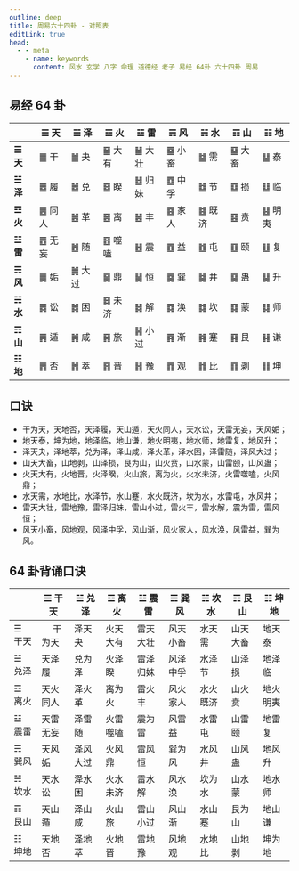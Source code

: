 ```yaml
---
outline: deep
title: 周易六十四卦 - 对照表
editLink: true
head:
  - - meta
    - name: keywords
      content: 风水 玄学 八字 命理 道德经 老子 易经 64卦 六十四卦 周易
---
```


## 易经 64 卦

|          | **☰ 天** | **☱ 泽** | **☲ 火** | **☳ 雷** | **☴ 风** | **☵ 水** | **☶ 山** | **☷ 地** |
| -------- | -------- | -------- | -------- | -------- | -------- | -------- | -------- | -------- |
| **☰ 天** | ䷀ 干     | ䷪ 夬     | ䷍ 大有   | ䷡ 大壮   | ䷈ 小畜   | ䷄ 需     | ䷙ 大畜   | ䷊ 泰     |
| **☱ 泽** | ䷉ 履     | ䷹ 兑     | ䷥ 睽     | ䷵ 归妹   | ䷼ 中孚   | ䷻ 节     | ䷨ 损     | ䷒ 临     |
| **☲ 火** | ䷌ 同人   | ䷰ 革     | ䷝ 离     | ䷶ 丰     | ䷤ 家人   | ䷾ 既济   | ䷕ 贲     | ䷣ 明夷   |
| **☳ 雷** | ䷘ 无妄   | ䷐ 随     | ䷔ 噬嗑   | ䷲ 震     | ䷩ 益     | ䷂ 屯     | ䷚ 颐     | ䷗ 复     |
| **☴ 风** | ䷫ 姤     | ䷛ 大过   | ䷱ 鼎     | ䷟ 恒     | ䷸ 巽     | ䷯ 井     | ䷑ 蛊     | ䷭ 升     |
| **☵ 水** | ䷅ 讼     | ䷮ 困     | ䷿ 未济   | ䷧ 解     | ䷺ 涣     | ䷜ 坎     | ䷃ 蒙     | ䷆ 师     |
| **☶ 山** | ䷠ 遁     | ䷞ 咸     | ䷷ 旅     | ䷽ 小过   | ䷴ 渐     | ䷦ 蹇     | ䷳ 艮     | ䷎ 谦     |
| **☷ 地** | ䷋ 否     | ䷬ 萃     | ䷢ 晋     | ䷏ 豫     | ䷓ 观     | ䷇ 比     | ䷖ 剥     | ䷁ 坤     |

## 口诀

- 干为天，天地否，天泽履，天山遁，天火同人，天水讼，天雷无妄，天风姤；
- 地天泰，坤为地，地泽临，地山谦，地火明夷，地水师，地雷复，地风升；
- 泽天夬，泽地萃，兑为泽，泽山咸，泽火革，泽水困，泽雷随，泽风大过；
- 山天大畜，山地剥，山泽损，艮为山，山火贲，山水蒙，山雷颐，山风蛊；
- 火天大有，火地晋，火泽睽，火山旅，离为火，火水未济，火雷噬嗑，火风鼎；
- 水天需，水地比，水泽节，水山蹇，水火既济，坎为水，水雷屯，水风井；
- 雷天大壮，雷地豫，雷泽归妹，雷山小过，雷火丰，雷水解，震为雷，雷风恒；
- 风天小畜，风地观，风泽中孚，风山渐，风火家人，风水涣，风雷益，巽为风。

## 64 卦背诵口诀

|        | ☰ 干天    | ☱ 兑泽   | ☲ 离火   | ☳ 震雷   | ☴ 巽风   | ☵ 坎水   | ☶ 艮山   | ☷ 坤地   |
| ------ | --------- | -------- | -------- | -------- | -------- | -------- | -------- | -------- |
| ☰ 干天 | 　 干为天 | 泽天夬   | 火天大有 | 雷天大壮 | 风天小畜 | 水天需   | 山天大畜 | 地天泰   |
| ☱ 兑泽 | 天泽履    | 兑为泽   | 火泽睽   | 雷泽归妹 | 风泽中孚 | 水泽节   | 山泽损   | 地泽临   |
| ☲ 离火 | 天火同人  | 泽火革   | 离为火   | 雷火丰   | 风火家人 | 水火既济 | 山火贲   | 地火明夷 |
| ☳ 震雷 | 天雷无妄  | 泽雷随   | 火雷噬嗑 | 震为雷   | 风雷益   | 水雷屯   | 山雷颐   | 地雷复   |
| ☴ 巽风 | 天风姤    | 泽风大过 | 火风鼎   | 雷风恒   | 巽为风   | 水风井   | 山风蛊   | 地风升   |
| ☵ 坎水 | 天水讼    | 泽水困   | 火水未济 | 雷水解   | 风水涣   | 坎为水   | 山水蒙   | 地水师   |
| ☶ 艮山 | 天山遁    | 泽山咸   | 火山旅   | 雷山小过 | 风山渐   | 水山蹇   | 艮为山   | 地山谦   |
| ☷ 坤地 | 天地否    | 泽地萃   | 火地晋   | 雷地豫   | 风地观   | 水地比   | 山地剥   | 坤为地   |
